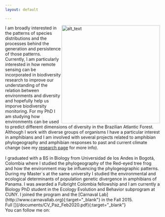```yaml
---
layout: default

---
```


<div>
<img style="float: right;" src="https://andreapaz.commons.gc.cuny.edu/files/2016/01/303948_10152153724800437_935300236_n-300x300.jpg" alt="alt_text" width="320" height="320" />
</div>
<div>
<para> I am broadly interested in the patterns of species distributions and the processes behind the generation and persistence of those
 patterns. Currently, I am particularly interested in how remote sensing can be incorporated in biodiversity research to improve
 our understanding of the relation between environments and diversity and hopefully help us imporve biodiversity monitoring.
 For my PhD I am studying how environments can be used to predict different dimensions of diversity in the Brazilian Atlantic
 Forest. Although I work with diverse groups of organisms I have a particular interest in amphibians and I am involved 
 with several projects related to amphibian phylogeography and amphibian responses to past and current climate change 
 (see my <a href="/research">research page</a> for more info).
 <br> <br>
  I graduated with a BS in Biology from Universidad de los Andes in Bogotá, Colombia where I studied the phylogeography 
 of the Red-eyed tree frog and how the environment may be influencing the phylogeographic patterns. During my Master´s at the 
 same university I studied the environmental and ecological determinants of population genetic divergence in amphibians of
 Panama. I was awarded a Fulbright Colombia fellowship and I am currently a Biology PhD student in the Ecology Evolution and Behavior subprogram at CUNY. I joined the program and the [Carnaval Lab](http://www.carnavallab.org){:target="_blank"} in the Fall 2015.
  <br>
 Full [<i class="ai ai-cv-square ai-2x"></i>](/documents/CV_Paz_Feb2020.pdf){:target="_blank"}
   <br>
 You can follow me on: 
  <a href="https://publons.com/researcher/1202793/andrea-paz/" style="color: #000000; text-decoration: none;"><i class="ai ai-publons-square ai-2x"></i></a>
  <a href="https://scholar.google.com.co/citations?user=E8D9LBMAAAAJ&hl=en" style="color: #000000; text-decoration: none;"><i class="ai ai-google-scholar-square ai-2x"></i></a>
  <a href="https://www.researchgate.net/profile/Andrea_Paz3" style="color: #000000; text-decoration: none;"><i class="ai ai-researchgate-square ai-2x"></i></a>
 <a href="https://twitter.com/andrepazv" style="color: #000000; text-decoration: none;" ><i class="fab fa-twitter-square fa-2x"></i></a>
  </para>
</div>

